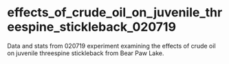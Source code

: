 # effects_of_crude_oil_on_juvenile_threespine_stickleback_020719
Data and stats from 020719 experiment examining the effects of crude oil on juvenile threespine stickleback from Bear Paw Lake.
